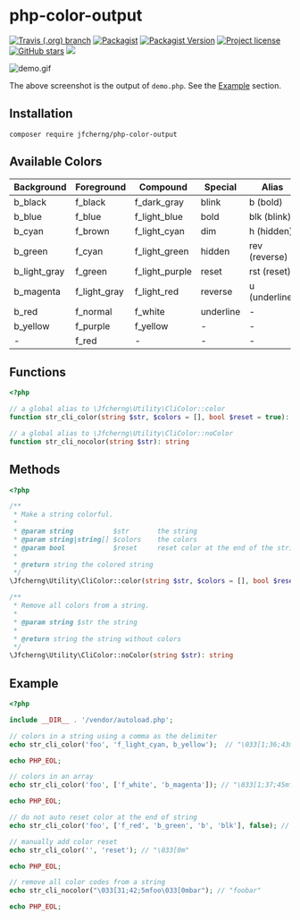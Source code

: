 # php-color-output 

<a href="https://travis-ci.org/jfcherng/php-color-output"><img alt="Travis (.org) branch" src="https://img.shields.io/travis/jfcherng/php-color-output/master"></a>
<a href="https://packagist.org/packages/jfcherng/php-color-output"><img alt="Packagist" src="https://img.shields.io/packagist/dt/jfcherng/php-color-output"></a>
<a href="https://packagist.org/packages/jfcherng/php-color-output"><img alt="Packagist Version" src="https://img.shields.io/packagist/v/jfcherng/php-color-output"></a>
<a href="https://github.com/jfcherng/php-color-output/blob/master/LICENSE"><img alt="Project license" src="https://img.shields.io/github/license/jfcherng/php-color-output"></a>
<a href="https://github.com/jfcherng/php-color-output/stargazers"><img alt="GitHub stars" src="https://img.shields.io/github/stars/jfcherng/php-color-output?logo=github"></a>
<a href="https://www.paypal.me/jfcherng/5usd" title="Donate to this project using Paypal"><img src="https://img.shields.io/badge/paypal-donate-blue.svg?logo=paypal" /></a>

![demo.gif](https://i.imgur.com/xMhYHjV.gif)

The above screenshot is the output of `demo.php`. See the [Example](#example) section.


## Installation

```
composer require jfcherng/php-color-output
```


## Available Colors

| Background   | Foreground   | Compound       | Special   | Alias         |
| ---          | ---          | ---            | ---       | ---           |
| b_black      | f_black      | f_dark_gray    | blink     | b (bold)      |
| b_blue       | f_blue       | f_light_blue   | bold      | blk (blink)   |
| b_cyan       | f_brown      | f_light_cyan   | dim       | h (hidden)    |
| b_green      | f_cyan       | f_light_green  | hidden    | rev (reverse) |
| b_light_gray | f_green      | f_light_purple | reset     | rst (reset)   |
| b_magenta    | f_light_gray | f_light_red    | reverse   | u (underline) |
| b_red        | f_normal     | f_white        | underline | -             |
| b_yellow     | f_purple     | f_yellow       | -         | -             |
| -            | f_red        | -              | -         | -             |


## Functions

```php
<?php

// a global alias to \Jfcherng\Utility\CliColor::color
function str_cli_color(string $str, $colors = [], bool $reset = true): string

// a global alias to \Jfcherng\Utility\CliColor::noColor
function str_cli_nocolor(string $str): string
```


## Methods

```php
<?php

/**
 * Make a string colorful.
 *
 * @param string          $str       the string
 * @param string|string[] $colors    the colors
 * @param bool            $reset     reset color at the end of the string?
 *
 * @return string the colored string
 */
\Jfcherng\Utility\CliColor::color(string $str, $colors = [], bool $reset = true): string

/**
 * Remove all colors from a string.
 *
 * @param string $str the string
 *
 * @return string the string without colors
 */
\Jfcherng\Utility\CliColor::noColor(string $str): string
```


## Example

```php
<?php

include __DIR__ . '/vendor/autoload.php';

// colors in a string using a comma as the delimiter
echo str_cli_color('foo', 'f_light_cyan, b_yellow');  // "\033[1;36;43mfoo\033[0m"

echo PHP_EOL;

// colors in an array
echo str_cli_color('foo', ['f_white', 'b_magenta']); // "\033[1;37;45mfoo\033[0m"

echo PHP_EOL;

// do not auto reset color at the end of string
echo str_cli_color('foo', ['f_red', 'b_green', 'b', 'blk'], false); // "\033[31;42;1;5mfoo"

// manually add color reset
echo str_cli_color('', 'reset'); // "\033[0m"

echo PHP_EOL;

// remove all color codes from a string
echo str_cli_nocolor("\033[31;42;5mfoo\033[0mbar"); // "foobar"

echo PHP_EOL;
```
